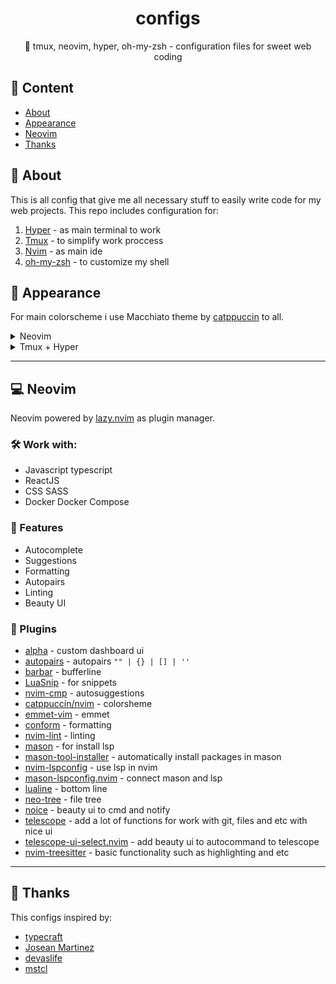 <h1 align="center">configs</h1>
<p align="center">🚀 tmux, neovim, hyper, oh-my-zsh - configuration files for sweet web coding</p>



## 📖 Content
- [About](#-about)
- [Appearance](#-appearance)
- [Neovim](#-neovim)
- [Thanks](#-thanks)

## 🤔 About
This is all config that give me all necessary stuff to easily write code for my web projects. 
This repo includes configuration for:
1. [Hyper](https://hyper.is/) - as main terminal to work
2. [Tmux](https://github.com/tmux/tmux) - to simplify work proccess
3. [Nvim](https://neovim.io/) - as main ide
4. [oh-my-zsh](https://ohmyz.sh/) - to customize my shell 

## 🌸 Appearance
For main colorscheme i use Macchiato theme by [catppuccin](https://github.com/catppuccin) to all.

<details>
<summary>Neovim</summary>
<img src="https://github.com/xN8Tx/configs/blob/main/screenshots/nvim.jpg"/>
</details>

<details>
<summary>Tmux + Hyper</summary>
<img src="https://github.com/xN8Tx/configs/blob/main/screenshots/tmux.jpg"/>
</details>

---

## 💻 Neovim
Neovim powered by [lazy.nvim](https://github.com/folke/lazy.nvim) as plugin manager. 

### 🛠️ Work with:
- Javascript typescript
- ReactJS
- CSS SASS
- Docker Docker Compose

### 💫 Features
- Autocomplete
- Suggestions
- Formatting
- Autopairs
- Linting
- Beauty UI

### 🦾 Plugins
- [alpha](https://github.com/goolord/alpha-nvim) - custom dashboard ui
- [autopairs](https://github.com/windwp/nvim-autopairs) - autopairs ```"" | {} | [] | ''```
- [barbar](https://github.com/romgrk/barbar.nvim) - bufferline
- [LuaSnip](https://github.com/L3MON4D3/LuaSnip) - for snippets
- [nvim-cmp](https://github.com/hrsh7th/nvim-cmp) - autosuggestions
- [catppuccin/nvim](https://github.com/catppuccin/nvim) - colorsheme
- [emmet-vim](https://github.com/mattn/emmet-vim) - emmet
- [conform](https://github.com/stevearc/conform.nvim) - formatting
- [nvim-lint](https://github.com/mfussenegger/nvim-lint) - linting
- [mason](https://github.com/williamboman/mason.nvim) - for install lsp
- [mason-tool-installer](https://github.com/WhoIsSethDaniel/mason-tool-installer.nvim) - automatically install packages in mason 
- [nvim-lspconfig](https://github.com/neovim/nvim-lspconfig) - use lsp in nvim
- [mason-lspconfig.nvim](https://github.com/williamboman/mason-lspconfig.nvim) - connect mason and lsp
- [lualine](https://github.com/nvim-lualine/lualine.nvim) - bottom line
- [neo-tree](https://github.com/nvim-neo-tree/neo-tree.nvim) - file tree
- [noice](https://github.com/folke/noice.nvim) - beauty ui to cmd and notify 
- [telescope](https://github.com/nvim-telescope/telescope.nvim) - add a lot of functions for work with git, files and etc with nice ui
- [telescope-ui-select.nvim](https://github.com/nvim-telescope/telescope-ui-select.nvim) - add beauty ui to autocommand to telescope
- [nvim-treesitter](https://github.com/nvim-treesitter/nvim-treesitter) - basic functionality such as highlighting and etc

---

## 💖 Thanks
This configs inspired by:
- [typecraft](https://www.youtube.com/@typecraft_dev)
- [Josean Martinez](https://www.youtube.com/@joseanmartinez)
- [devaslife](https://www.youtube.com/@devaslife)
- [mstcl](https://github.com/mstcl)
